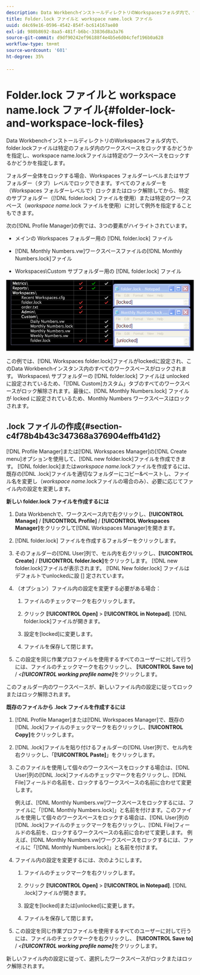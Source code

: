 ```yaml
---
description: Data WorkbenchインストールディレクトリのWorkspacesフォルダ内で、folder.lockファイルは特定のフォルダ内のワークスペースをロックするかどうかを指定し、workspace name.lockファイルは特定のワークスペースをロックするかどうかを指定します。
title: Folder.lock ファイルと workspace name.lock ファイル
uuid: d4c69e16-0596-4542-854f-bc614167ae80
exl-id: 980b8692-8aa5-481f-b6bc-33836d8a3a76
source-git-commit: d9df90242ef96188f4e4b5e6d04cfef196b0a628
workflow-type: tm+mt
source-wordcount: '601'
ht-degree: 35%

---
```


# Folder.lock ファイルと workspace name.lock ファイル{#folder-lock-and-workspace-lock-files}

Data WorkbenchインストールディレクトリのWorkspacesフォルダ内で、folder.lockファイルは特定のフォルダ内のワークスペースをロックするかどうかを指定し、workspace name.lockファイルは特定のワークスペースをロックするかどうかを指定します。

フォルダー全体をロックする場合、Workspaces フォルダーレベルまたはサブフォルダー（タブ）レベルでロックできます。すべてのフォルダーを（Workspaces フォルダーレベルで）ロックまたはロック解除してから、特定のサブフォルダー（[!DNL folder.lock] ファイルを使用）または特定のワークスペース（*workspace name*.lock ファイルを使用）に対して例外を指定することもできます。

次の[!DNL Profile Manager]の例では、3つの要素がハイライトされています。

* メインの Workspaces フォルダー用の [!DNL folder.lock] ファイル
* [!DNL Monthly Numbers.vw]ワークスペースファイルの[!DNL Monthly Numbers.lock]ファイル

* Workspaces\Custom サブフォルダー用の [!DNL folder.lock] ファイル

![](assets/wsp_Locking_lockFiles.png)

この例では、[!DNL Workspaces folder.lock]ファイルがlockedに設定され、このData Workbenchインスタンス内のすべてのワークスペースがロックされます。 Workspaces\ サブフォルダーの [!DNL folder.lock] ファイルは unlocked に設定されているため、「[!DNL Custom]カスタム」タブのすべてのワークスペースがロック解除されます。最後に、[!DNL Monthly Numbers.lock] ファイルが locked に設定されているため、Monthly Numbers ワークスペースはロックされます。

## .lock ファイルの作成{#section-c4f78b4b43c347368a376904effb41d2}

[!DNL Profile Manager]または[!DNL Workspaces Manager]の[!DNL Create menu]オプションを使用して、[!DNL new folder.lock]ファイルを作成できます。 [!DNL folder.lock]または&#x200B;*workspace name*.lockファイルを作成するには、既存の[!DNL .lock]ファイルを適切なフォルダーにコピー&amp;ペーストし、ファイル名を変更し（*workspace name*.lockファイルの場合のみ）、必要に応じてファイル内の設定を変更します。

**新しい folder.lock ファイルを作成するには**

1. Data Workbenchで、ワークスペース内で右クリックし、**[!UICONTROL Manage]** / **[!UICONTROL Profile]** / **[!UICONTROL Workspaces Manager]**&#x200B;をクリックして[!DNL Workspaces Manager]を開きます。
1. [!DNL folder.lock] ファイルを作成するフォルダーをクリックします。
1. そのフォルダーの[!DNL User]列で、セル内を右クリックし、**[!UICONTROL Create]** / **[!UICONTROL folder.lock]**&#x200B;をクリックします。 [!DNL new folder.lock]ファイルが表示されます。 [!DNL New folder.lock] ファイルはデフォルトでunlockedに設 [] 定されています。
1. （オプション）ファイル内の設定を変更する必要がある場合：

   1. ファイルのチェックマークを右クリックします。
   1. クリック **[!UICONTROL Open]** > **[!UICONTROL in Notepad]**. [!DNL folder.lock]ファイルが開きます。

   1. 設定を[locked]に変更します。
   1. ファイルを保存して閉じます。

1. この設定を同じ作業プロファイルを使用するすべてのユーザーに対して行うには、ファイルのチェックマークを右クリックし、 **[!UICONTROL Save to]** / *&lt;**[!UICONTROL working profile name]***&#x200B;をクリックします。

このフォルダー内のワークスペースが、新しいファイル内の設定に従ってロックまたはロック解除されます。

**既存のファイルから .lock ファイルを作成するには**

1. [!DNL Profile Manager]または[!DNL Workspaces Manager]で、既存の[!DNL .lock]ファイルのチェックマークを右クリックし、**[!UICONTROL Copy]**&#x200B;をクリックします。
1. [!DNL .lock]ファイルを貼り付けるフォルダーの[!DNL User]列で、セル内を右クリックし、「**[!UICONTROL Paste]**」をクリックします。
1. このファイルを使用して個々のワークスペースをロックする場合は、[!DNL User]列の[!DNL .lock]ファイルのチェックマークを右クリックし、[!DNL File]フィールドの名前を、ロックするワークスペースの名前に合わせて変更します。

   例えば、[!DNL Monthly Numbers.vw]ワークスペースをロックするには、ファイルに「[!DNL Monthly Numbers.lock]」と名前を付けます。このファイルを使用して個々のワークスペースをロックする場合は、[!DNL User]列の[!DNL .lock]ファイルのチェックマークを右クリックし、[!DNL File]フィールドの名前を、ロックするワークスペースの名前に合わせて変更します。 例えば、[!DNL Monthly Numbers.vw]ワークスペースをロックするには、ファイルに「[!DNL Monthly Numbers.lock]」と名前を付けます。

1. ファイル内の設定を変更するには、次のようにします。

   1. ファイルのチェックマークを右クリックします。
   1. クリック **[!UICONTROL Open]** > **[!UICONTROL in Notepad]**. [!DNL .lock]ファイルが開きます。

   1. 設定を[locked]または[unlocked]に変更します。
   1. ファイルを保存して閉じます。

1. この設定を同じ作業プロファイルを使用するすべてのユーザーに対して行うには、ファイルのチェックマークを右クリックし、 **[!UICONTROL Save to]** / *&lt;**[!UICONTROL working profile name]***&#x200B;をクリックします。

新しいファイル内の設定に従って、選択したワークスペースがロックまたはロック解除されます。

